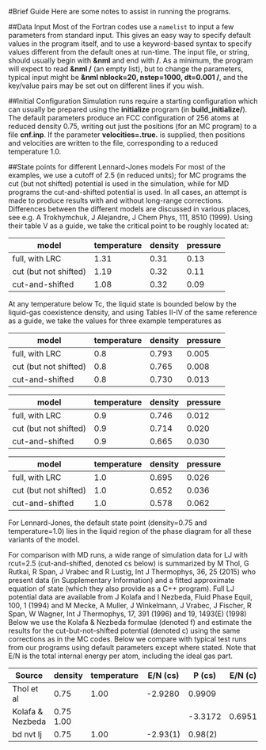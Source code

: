 #Brief Guide
Here are some notes to assist in running the programs.

##Data Input
Most of the Fortran codes use a `namelist` to input a few parameters from standard input.
This gives an easy way to specify default values in the program itself, and to use a 
keyword-based syntax to specify values different from the default ones at run-time.
The input file, or string, should usually begin with **&nml** and end with **/**.
As a minimum, the program will expect to read **&nml /** (an empty list), but to
change the parameters, typical input might be **&nml nblock=20, nstep=1000, dt=0.001 /**,
and the key/value pairs may be set out on different lines if you wish.

##Initial Configuration
Simulation runs require a starting configuration which can usually be prepared using
the **initialize** program (in **build_initialize/**).
The default parameters produce an FCC configuration of 256 atoms at reduced density 0.75,
writing out just the positions (for an MC program) to a file **cnf.inp**.
If the parameter **velocities=.true.** is supplied, then positions and velocities are
written to the file, corresponding to a reduced temperature 1.0.

##State points for different Lennard-Jones models
For most of the examples, we use a cutoff of 2.5 (in reduced units);
for MC programs the cut (but not shifted) potential is used in the simulation,
while for MD programs the cut-and-shifted potential is used.
In all cases, an attempt is made to produce results with and without long-range corrections.
Differences between the different models are discussed in various places,
see e.g. A Trokhymchuk, J Alejandre, J Chem Phys, 111, 8510 (1999).
Using their table V as a guide, we take the critical point to be roughly located at:

model                 | temperature | density | pressure
-----                 | ----------- | ------- | --------
full, with LRC        | 1.31        | 0.31    | 0.13
cut (but not shifted) | 1.19        | 0.32    | 0.11
cut-and-shifted       | 1.08        | 0.32    | 0.09

At any temperature below Tc, the liquid state is bounded below by the
liquid-gas coexistence density, and using Tables II-IV of the same reference as a guide,
we take the values for three example temperatures as

model                 | temperature | density | pressure
-----                 | ----------- | ------- | --------
full, with LRC        | 0.8 | 0.793 | 0.005
cut (but not shifted) | 0.8 | 0.765 | 0.008
cut-and-shifted       | 0.8 | 0.730 | 0.013

model                 | temperature | density | pressure
-----                 | ----------- | ------- | --------
full, with LRC        | 0.9 | 0.746 | 0.012
cut (but not shifted) | 0.9 | 0.714 | 0.020
cut-and-shifted       | 0.9 | 0.665 | 0.030

model                 | temperature | density | pressure
-----                 | ----------- | ------- | --------
full, with LRC        | 1.0 | 0.695 | 0.026
cut (but not shifted) | 1.0 | 0.652 | 0.036
cut-and-shifted       | 1.0 | 0.578 | 0.062

For Lennard-Jones, the default state point (density=0.75 and temperature=1.0) 
lies in the liquid region of the phase diagram for all these variants of the model. 

For comparison with MD runs, a wide range of simulation data for LJ with 
rcut=2.5 (cut-and-shifted, denoted cs below) is summarized by
M Thol, G Rutkai, R Span, J Vrabec and R Lustig, Int J Thermophys, 36, 25 (2015)
who present data (in Supplementary Information) and a fitted approximate 
equation of state (which they also provide as a C++ program). 
Full LJ potential data are available from
J Kolafa and I Nezbeda, Fluid Phase Equil, 100, 1 (1994) and
M Mecke, A Muller, J Winkelmann, J Vrabec, J Fischer, R Span, W Wagner,
Int J Thermophys, 17, 391 (1996) and 19, 1493(E) (1998)
Below we use the Kolafa & Nezbeda formulae (denoted f) and estimate the results
for the cut-but-not-shifted potential (denoted c) using the same corrections as in the MC codes.
Below we compare with typical test runs from our programs using default parameters except where stated.
Note that E/N is the total internal energy per atom, including the ideal gas part.

Source           | density | temperature | E/N (cs) | P (cs)  | E/N (c) | P (c)  | E/N (f)  | P (f)   |
------           | ------- | ----------- | -------- | ------  | ------- | ------ | -------- | ------- |
Thol et al       |   0.75  |   1.00      | -2.9280  | 0.9909  |         |        |          |         |
Kolafa & Nezbeda |   0.75      1.00      |          |         | -3.3172 | 0.6951 | -3.7188  | 0.3939  |
bd nvt lj        |   0.75  |   1.00      | -2.93(1) | 0.98(2) |         |        | -3.73(1) | 0.38(2) |
